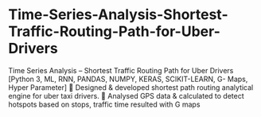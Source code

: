 # Time-Series-Analysis-Shortest-Traffic-Routing-Path-for-Uber-Drivers
Time Series Analysis – Shortest Traffic Routing Path for Uber Drivers
[Python 3, ML, RNN, PANDAS, NUMPY, KERAS, SCIKIT-LEARN, G- Maps, Hyper Parameter]
 Designed & developed shortest path routing analytical engine for uber taxi drivers.
 Analysed GPS data & calculated to detect hotspots based on stops, traffic time resulted with G maps

